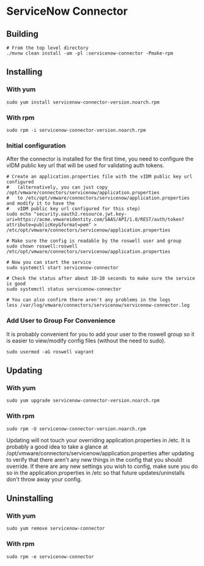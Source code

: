 # ServiceNow Connector

## Building

```shell
# From the top level directory
./mvnw clean install -am -pl :servicenow-connector -Pmake-rpm
```

## Installing

### With yum

```shell
sudo yum install servicenow-connector-version.noarch.rpm
```

### With rpm

```shell
sudo rpm -i servicenow-connector-version.noarch.rpm
```

### Initial configuration

After the connector is installed for the first time, you need to configure the vIDM public key url that will be used for validating auth tokens.

```shell
# Create an application.properties file with the vIDM public key url configured
#   (alternatively, you can just copy /opt/vmware/connectors/servicenow/application.properties
#   to /etc/opt/vmware/connectors/servicenow/application.properties and modify it to have the
#   vIDM public key url configured for this step)
sudo echo "security.oauth2.resource.jwt.key-uri=https://acme.vmwareidentity.com/SAAS/API/1.0/REST/auth/token?attribute=publicKey&format=pem" > /etc/opt/vmware/connectors/servicenow/application.properties

# Make sure the config is readable by the roswell user and group
sudo chown roswell:roswell /etc/opt/vmware/connectors/servicenow/application.properties

# Now you can start the service
sudo systemctl start servicenow-connector

# Check the status after about 10-20 seconds to make sure the service is good
sudo systemctl status servicenow-connector

# You can also confirm there aren't any problems in the logs
less /var/log/vmware/connectors/servicenow/servicenow-connector.log
```

### Add User to Group For Convenience

It is probably convenient for you to add your user to the roswell group so it is easier to view/modify config files (without the need to sudo).

```shell
sudo usermod -aG roswell vagrant
```


## Updating

### With yum

```shell
sudo yum upgrade servicenow-connector-version.noarch.rpm
```

### With rpm

```shell
sudo rpm -U servicenow-connector-version.noarch.rpm
```

Updating will not touch your overriding application.properties in /etc.  It is probably a good idea to take a glance at /opt/vmware/connectors/servicenow/application.properties after updating to verify that there aren't any new things in the config that you should override.  If there are any new settings you wish to config, make sure you do so in the application.properties in /etc so that future updates/uninstalls don't throw away your config.


## Uninstalling

### With yum

```shell
sudo yum remove servicenow-connector
```

### With rpm

```shell
sudo rpm -e servicenow-connector
```

